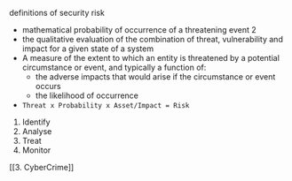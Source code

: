 definitions of security risk
- mathematical probability of occurrence of a threatening event 2
- the qualitative evaluation of the combination of threat, vulnerability and impact for a given state of a system
- A measure of the extent to which an entity is threatened by a potential circumstance or event, and typically a function of: 
	- the adverse impacts that would arise if the circumstance or event occurs
	- the likelihood of occurrence
- `Threat x Probability x Asset/Impact = Risk`

1. Identify
2. Analyse
3. Treat
4. Monitor


[[3. CyberCrime]]
